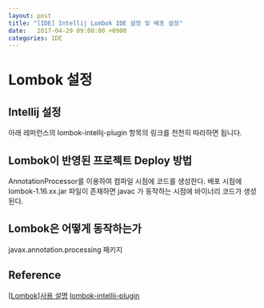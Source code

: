 ```yaml
---
layout: post
title: "[IDE] Intellij Lombok IDE 설정 및 배포 설정"
date:   2017-04-29 09:00:00 +0900
categories: IDE 
---
```


# Lombok 설정

## Intellij 설정
아래 레퍼런스의 lombok-intellij-plugin 항목의 링크를 천천히 따라하면 됩니다.

## Lombok이 반영된 프로젝트 Deploy 방법
AnnotationProcessor를 이용하여 컴파일 시점에 코드를 생성한다.
배포 시점에 lombok-1.16.xx.jar 파일이 존재하면 javac 가 동작하는 시점에 바이너리 코드가 생성된다.

## Lombok은 어떻게 동작하는가

javax.annotation.processing 패키지


## Reference
[[Lombok]사용 설명](http://lahuman.jabsiri.co.kr/124)
[lombok-intellij-plugin](https://github.com/mplushnikov/lombok-intellij-plugin)